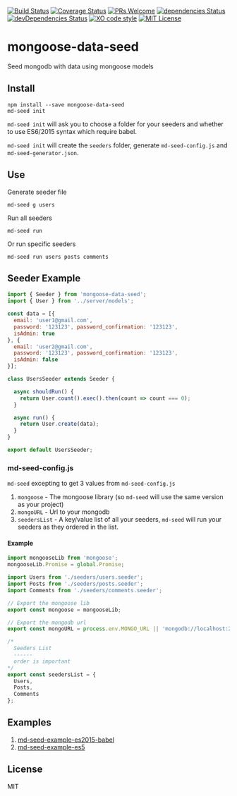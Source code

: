 [![Build Status](https://travis-ci.org/sharvit/mongoose-data-seed.svg?branch=master)](https://travis-ci.org/sharvit/mongoose-data-seed)
[![Coverage Status](https://coveralls.io/repos/github/sharvit/mongoose-data-seed/badge.svg?branch=master)](https://coveralls.io/github/sharvit/mongoose-data-seed?branch=master)
[![PRs Welcome](https://img.shields.io/badge/PRs-welcome-brightgreen.svg?style=flat-square)](http://makeapullrequest.com)
[![dependencies Status](https://david-dm.org/sharvit/mongoose-data-seed/status.svg)](https://david-dm.org/sharvit/mongoose-data-seed)
[![devDependencies Status](https://david-dm.org/sharvit/mongoose-data-seed/dev-status.svg)](https://david-dm.org/sharvit/mongoose-data-seed?type=dev)
[![XO code style](https://img.shields.io/badge/code_style-XO-5ed9c7.svg)](https://github.com/sindresorhus/xo)
[![MIT License](https://img.shields.io/npm/l/stack-overflow-copy-paste.svg?style=flat-square)](http://opensource.org/licenses/MIT)


# mongoose-data-seed
Seed mongodb with data using mongoose models

## Install

```shell
npm install --save mongoose-data-seed
md-seed init
```

`md-seed init` will ask you to choose a folder for your seeders and whether to use ES6/2015 syntax which require babel.

`md-seed init` will create the `seeders` folder, generate `md-seed-config.js` and `md-seed-generator.json`.

## Use

Generate seeder file
```shell
md-seed g users
```

Run all seeders
```shell
md-seed run
```

Or run specific seeders
```shell
md-seed run users posts comments
```

## Seeder Example

```javascript
import { Seeder } from 'mongoose-data-seed';
import { User } from '../server/models';

const data = [{
  email: 'user1@gmail.com',
  password: '123123', password_confirmation: '123123',
  isAdmin: true
}, {
  email: 'user2@gmail.com',
  password: '123123', password_confirmation: '123123',
  isAdmin: false
}];

class UsersSeeder extends Seeder {

  async shouldRun() {
    return User.count().exec().then(count => count === 0);
  }

  async run() {
    return User.create(data);
  }
}

export default UsersSeeder;

```


### md-seed-config.js

`md-seed` excepting to get 3 values from `md-seed-config.js`
1. `mongoose` - The mongoose library (so `md-seed` will use the same version as your project)
2. `mongoURL` - Url to your mongodb
3. `seedersList` - A key/value list of all your seeders,
`md-seed` will run your seeders as they ordered in the list.

#### Example

```javascript
import mongooseLib from 'mongoose';
mongooseLib.Promise = global.Promise;

import Users from './seeders/users.seeder';
import Posts from './seeders/posts.seeder';
import Comments from './seeders/comments.seeder';

// Export the mongoose lib
export const mongoose = mongooseLib;

// Export the mongodb url
export const mongoURL = process.env.MONGO_URL || 'mongodb://localhost:27017/dbname';

/*
  Seeders List
  ------
  order is important
*/
export const seedersList = {
  Users,
  Posts,
  Comments
};
```

## Examples

1. [md-seed-example-es2015-babel](https://github.com/sharvit/mongoose-data-seed/tree/master/examples/md-seed-example-es2015-babel)
2. [md-seed-example-es5](https://github.com/sharvit/mongoose-data-seed/tree/master/examples/md-seed-example-es5)

## License
MIT
